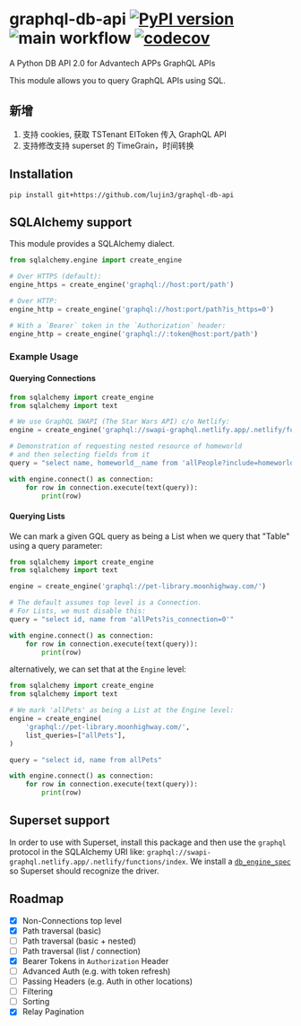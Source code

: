 # graphql-db-api [![PyPI version](https://badge.fury.io/py/sqlalchemy-graphqlapi.svg)](https://badge.fury.io/py/sqlalchemy-graphqlapi) ![main workflow](https://github.com/cancan101/graphql-db-api/actions/workflows/main.yml/badge.svg) [![codecov](https://codecov.io/gh/cancan101/graphql-db-api/branch/main/graph/badge.svg?token=TOI17GOA2O)](https://codecov.io/gh/cancan101/graphql-db-api)

A Python DB API 2.0 for Advantech APPs GraphQL APIs

This module allows you to query GraphQL APIs using SQL.

## 新增  

1. 支持 cookies, 获取 TSTenant EIToken 传入 GraphQL API
2. 支持修改支持 superset 的 TimeGrain，时间转换

## Installation

`pip install git+https://github.com/lujin3/graphql-db-api`

## SQLAlchemy support

This module provides a SQLAlchemy dialect.

```python
from sqlalchemy.engine import create_engine

# Over HTTPS (default):
engine_https = create_engine('graphql://host:port/path')

# Over HTTP:
engine_http = create_engine('graphql://host:port/path?is_https=0')

# With a `Bearer` token in the `Authorization` header:
engine_http = create_engine('graphql://:token@host:port/path')
```

### Example Usage

#### Querying Connections

```python
from sqlalchemy import create_engine
from sqlalchemy import text

# We use GraphQL SWAPI (The Star Wars API) c/o Netlify:
engine = create_engine('graphql://swapi-graphql.netlify.app/.netlify/functions/index')

# Demonstration of requesting nested resource of homeworld
# and then selecting fields from it
query = "select name, homeworld__name from 'allPeople?include=homeworld'"

with engine.connect() as connection:
    for row in connection.execute(text(query)):
        print(row)
```

#### Querying Lists

We can mark a given GQL query as being a List when we query that "Table" using a query parameter:

```python
from sqlalchemy import create_engine
from sqlalchemy import text

engine = create_engine('graphql://pet-library.moonhighway.com/')

# The default assumes top level is a Connection.
# For Lists, we must disable this:
query = "select id, name from 'allPets?is_connection=0'"

with engine.connect() as connection:
    for row in connection.execute(text(query)):
        print(row)
```

alternatively, we can set that at the `Engine` level:

```python
from sqlalchemy import create_engine
from sqlalchemy import text

# We mark 'allPets' as being a List at the Engine level:
engine = create_engine(
    'graphql://pet-library.moonhighway.com/',
    list_queries=["allPets"],
)

query = "select id, name from allPets"

with engine.connect() as connection:
    for row in connection.execute(text(query)):
        print(row)
```

## Superset support

In order to use with Superset, install this package and then use the `graphql` protocol in the SQLAlchemy URI like: `graphql://swapi-graphql.netlify.app/.netlify/functions/index`. We install a [`db_engine_spec`](https://github.com/cancan101/graphql-db-api/blob/main/graphqldb/db_engine_specs.py) so Superset should recognize the driver.

## Roadmap

- [x] Non-Connections top level
- [x] Path traversal (basic)
- [ ] Path traversal (basic + nested)
- [ ] Path traversal (list / connection)
- [x] Bearer Tokens in `Authorization` Header
- [ ] Advanced Auth (e.g. with token refresh)
- [ ] Passing Headers (e.g. Auth in other locations)
- [ ] Filtering
- [ ] Sorting
- [x] Relay Pagination
